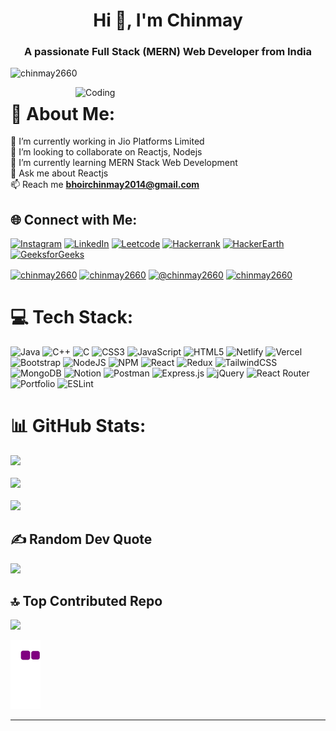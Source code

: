 <h1 align="center">Hi 👋, I'm Chinmay</h1>
<h3 align="center">A passionate Full Stack (MERN) Web Developer from India</h3>

<p align="left"> <img src="https://komarev.com/ghpvc/?username=chinmay2660&label=Profile%20views&color=0e75b6&style=flat" alt="chinmay2660" /> </p>

<img align="right" alt="Coding" width="400" src="https://cdn.dribbble.com/users/1162077/screenshots/3848914/programmer.gif">

# 💫 About Me:

🔭 I’m currently working in Jio Platforms Limited<br>👯 I’m looking to collaborate on Reactjs, Nodejs<br>🌱 I’m currently learning MERN Stack Web Development<br>💬 Ask me about Reactjs<br>📫 Reach me **bhoirchinmay2014@gmail.com**<br>

## 🌐 Connect with Me:

[![Instagram](https://img.shields.io/badge/Instagram-%23E4405F.svg?logo=Instagram&logoColor=white)](https://instagram.com/chinmay__bhoir)
[![LinkedIn](https://img.shields.io/badge/LinkedIn-%230077B5.svg?logo=linkedin&logoColor=white)](https://linkedin.com/in/chinmay2660)
[![Leetcode](https://img.shields.io/badge/LeetCode-%23FFA116.svg?logo=LeetCode&logoColor=white)](https://leetcode.com/chinmay2660/)
[![Hackerrank](https://img.shields.io/badge/HackerRank-%232EC866.svg?logo=HackerRank&logoColor=white)](https://www.hackerrank.com/chinmay2660)
[![HackerEarth](https://img.shields.io/badge/HackerEarth-%230B4F92.svg?logo=HackerEarth&logoColor=white)](https://www.hackerearth.com/@chinmay2660)
[![GeeksforGeeks](https://img.shields.io/badge/GeeksforGeeks-%23435F7A.svg?logo=GeeksforGeeks&logoColor=white)](https://auth.geeksforgeeks.org/user/chinmay2660)

<a href="https://www.leetcode.com/chinmay2660" target="blank"><img align="center" src="https://raw.githubusercontent.com/rahuldkjain/github-profile-readme-generator/master/src/images/icons/Social/leet-code.svg" alt="chinmay2660" height="30" width="40" /></a>
<a href="https://www.hackerrank.com/chinmay2660" target="blank"><img align="center" src="https://raw.githubusercontent.com/rahuldkjain/github-profile-readme-generator/master/src/images/icons/Social/hackerrank.svg" alt="chinmay2660" height="30" width="40" /></a>
<a href="https://www.hackerearth.com/@chinmay2660" target="blank"><img align="center" src="https://raw.githubusercontent.com/rahuldkjain/github-profile-readme-generator/master/src/images/icons/Social/hackerearth.svg" alt="@chinmay2660" height="30" width="40" /></a>
<a href="https://auth.geeksforgeeks.org/user/chinmay2660" target="blank"><img align="center" src="https://raw.githubusercontent.com/rahuldkjain/github-profile-readme-generator/master/src/images/icons/Social/geeks-for-geeks.svg" alt="chinmay2660" height="30" width="40" /></a>

# 💻 Tech Stack:

![Java](https://img.shields.io/badge/java-%23ED8B00.svg?style=for-the-badge&logo=java&logoColor=white) ![C++](https://img.shields.io/badge/c++-%2300599C.svg?style=for-the-badge&logo=c%2B%2B&logoColor=white) ![C](https://img.shields.io/badge/c-%2300599C.svg?style=for-the-badge&logo=c&logoColor=white) ![CSS3](https://img.shields.io/badge/css3-%231572B6.svg?style=for-the-badge&logo=css3&logoColor=white) ![JavaScript](https://img.shields.io/badge/javascript-%23323330.svg?style=for-the-badge&logo=javascript&logoColor=%23F7DF1E) ![HTML5](https://img.shields.io/badge/html5-%23E34F26.svg?style=for-the-badge&logo=html5&logoColor=white) ![Netlify](https://img.shields.io/badge/netlify-%23000000.svg?style=for-the-badge&logo=netlify&logoColor=#00C7B7) ![Vercel](https://img.shields.io/badge/vercel-%23000000.svg?style=for-the-badge&logo=vercel&logoColor=white) ![Bootstrap](https://img.shields.io/badge/bootstrap-%23563D7C.svg?style=for-the-badge&logo=bootstrap&logoColor=white) ![NodeJS](https://img.shields.io/badge/node.js-6DA55F?style=for-the-badge&logo=node.js&logoColor=white) ![NPM](https://img.shields.io/badge/NPM-%23000000.svg?style=for-the-badge&logo=npm&logoColor=white) ![React](https://img.shields.io/badge/react-%2320232a.svg?style=for-the-badge&logo=react&logoColor=%2361DAFB) ![Redux](https://img.shields.io/badge/redux-%23593d88.svg?style=for-the-badge&logo=redux&logoColor=white) ![TailwindCSS](https://img.shields.io/badge/tailwindcss-%2338B2AC.svg?style=for-the-badge&logo=tailwind-css&logoColor=white) ![MongoDB](https://img.shields.io/badge/MongoDB-%234ea94b.svg?style=for-the-badge&logo=mongodb&logoColor=white) ![Notion](https://img.shields.io/badge/Notion-%23000000.svg?style=for-the-badge&logo=notion&logoColor=white) ![Postman](https://img.shields.io/badge/Postman-FF6C37?style=for-the-badge&logo=postman&logoColor=white) ![Express.js](https://img.shields.io/badge/express.js-%23404d59.svg?style=for-the-badge&logo=express&logoColor=%2361DAFB) ![jQuery](https://img.shields.io/badge/jquery-%230769AD.svg?style=for-the-badge&logo=jquery&logoColor=white) ![React Router](https://img.shields.io/badge/React_Router-CA4245?style=for-the-badge&logo=react-router&logoColor=white) ![Portfolio](https://img.shields.io/badge/Portfolio-%23000000.svg?style=for-the-badge&logo=firefox&logoColor=#FF7139) ![ESLint](https://img.shields.io/badge/ESLint-4B3263?style=for-the-badge&logo=eslint&logoColor=white)

# 📊 GitHub Stats:

![](https://github-readme-stats.vercel.app/api?username=chinmay2660&theme=radical&hide_border=false&include_all_commits=true&count_private=true)<br>
<br>
![](https://github-readme-streak-stats.herokuapp.com/?user=chinmay2660&theme=radical&hide_border=false)<br>
<br>
![](https://github-readme-stats.vercel.app/api/top-langs/?username=chinmay2660&theme=radical&hide_border=false&include_all_commits=true&count_private=true&layout=compact)

## ✍️ Random Dev Quote

![](https://quotes-github-readme.vercel.app/api?type=horizontal&theme=radical)

## 🔝 Top Contributed Repo

![](https://github-contributor-stats.vercel.app/api?username=chinmay2660&limit=5&theme=radical&combine_all_yearly_contributions=true)

![snake gif](https://github.com/Chinmay2660/Chinmay2660/blob/output/github-contribution-grid-snake.gif)

---
